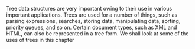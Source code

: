 Tree data structures are very important owing to their use in various important
applications. Trees are used for a number of things, such as parsing expressions, searches,
storing data, manipulating data, sorting, priority queues, and so on. Certain document
types, such as XML and HTML, can also be represented in a tree form. We shall look at
some of the uses of trees in this chapter